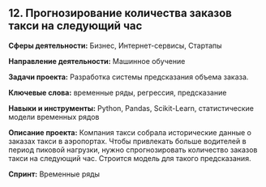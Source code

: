 ## 12. Прогнозирование количества заказов такси на следующий час

**Сферы деятельности:** Бизнес, Интернет-сервисы, Стартапы

**Направление деятельности:** Машинное обучение

**Задачи проекта:** Разработка системы предсказания объема заказа.

**Ключевые слова:** временные ряды, регрессия, предсказание

**Навыки и инструменты:** Python, Pandas, Scikit-Learn, статистические модели временных рядов

**Описание проекта:** Компания такси собрала исторические данные о заказах такси в аэропортах. Чтобы привлекать больше водителей в период пиковой нагрузки, нужно спрогнозировать количество заказов такси на следующий час. Строится модель для такого предсказания.

**Спринт:** Временные ряды

